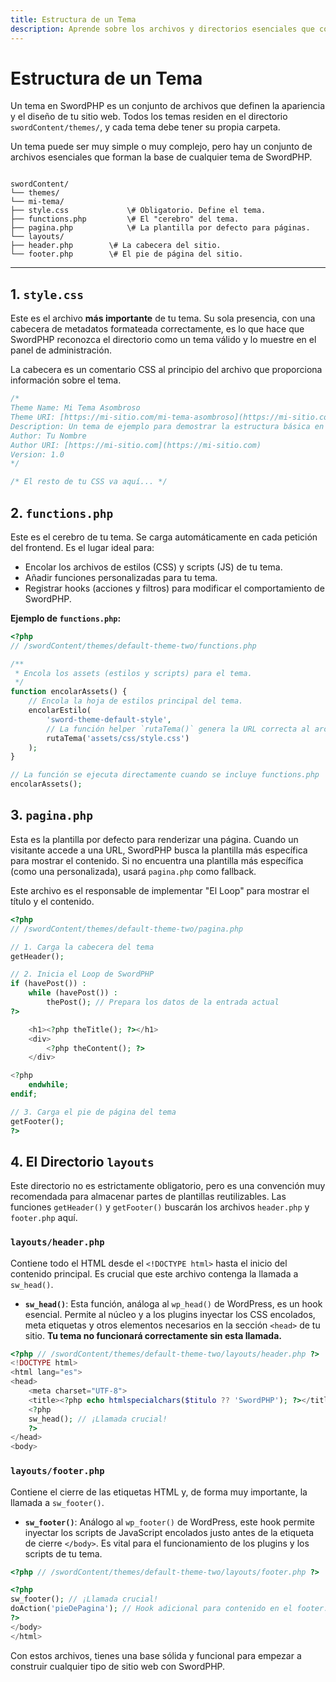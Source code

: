 ```yaml
---
title: Estructura de un Tema
description: Aprende sobre los archivos y directorios esenciales que componen un tema de SwordPHP, desde style.css y functions.php hasta las partes de la plantilla.
---
```


# Estructura de un Tema

Un tema en SwordPHP es un conjunto de archivos que definen la apariencia y el diseño de tu sitio web. Todos los temas residen en el directorio `swordContent/themes/`, y cada tema debe tener su propia carpeta.

Un tema puede ser muy simple o muy complejo, pero hay un conjunto de archivos esenciales que forman la base de cualquier tema de SwordPHP.

```

swordContent/
└── themes/
└── mi-tema/
├── style.css             \# Obligatorio. Define el tema.
├── functions.php         \# El "cerebro" del tema.
├── pagina.php            \# La plantilla por defecto para páginas.
└── layouts/
├── header.php        \# La cabecera del sitio.
└── footer.php        \# El pie de página del sitio.

```

---

## 1. `style.css`

Este es el archivo **más importante** de tu tema. Su sola presencia, con una cabecera de metadatos formateada correctamente, es lo que hace que SwordPHP reconozca el directorio como un tema válido y lo muestre en el panel de administración.

La cabecera es un comentario CSS al principio del archivo que proporciona información sobre el tema.

```css
/*
Theme Name: Mi Tema Asombroso
Theme URI: [https://mi-sitio.com/mi-tema-asombroso](https://mi-sitio.com/mi-tema-asombroso)
Description: Un tema de ejemplo para demostrar la estructura básica en SwordPHP.
Author: Tu Nombre
Author URI: [https://mi-sitio.com](https://mi-sitio.com)
Version: 1.0
*/

/* El resto de tu CSS va aquí... */
```

## 2\. `functions.php`

Este es el cerebro de tu tema. Se carga automáticamente en cada petición del frontend. Es el lugar ideal para:

-   Encolar los archivos de estilos (CSS) y scripts (JS) de tu tema.
-   Añadir funciones personalizadas para tu tema.
-   Registrar hooks (acciones y filtros) para modificar el comportamiento de SwordPHP.

**Ejemplo de `functions.php`:**

```php
<?php
// /swordContent/themes/default-theme-two/functions.php

/**
 * Encola los assets (estilos y scripts) para el tema.
 */
function encolarAssets() {
    // Encola la hoja de estilos principal del tema.
    encolarEstilo(
        'sword-theme-default-style', 
        // La función helper `rutaTema()` genera la URL correcta al archivo.
        rutaTema('assets/css/style.css')
    );
}

// La función se ejecuta directamente cuando se incluye functions.php
encolarAssets();
```

## 3\. `pagina.php`

Esta es la plantilla por defecto para renderizar una página. Cuando un visitante accede a una URL, SwordPHP busca la plantilla más específica para mostrar el contenido. Si no encuentra una plantilla más específica (como una personalizada), usará `pagina.php` como fallback.

Este archivo es el responsable de implementar "El Loop" para mostrar el título y el contenido.

```php
<?php
// /swordContent/themes/default-theme-two/pagina.php

// 1. Carga la cabecera del tema
getHeader();

// 2. Inicia el Loop de SwordPHP
if (havePost()) :
    while (havePost()) :
        thePost(); // Prepara los datos de la entrada actual
?>

    <h1><?php theTitle(); ?></h1>
    <div>
        <?php theContent(); ?>
    </div>

<?php
    endwhile;
endif;

// 3. Carga el pie de página del tema
getFooter();
?>
```

## 4\. El Directorio `layouts`

Este directorio no es estrictamente obligatorio, pero es una convención muy recomendada para almacenar partes de plantillas reutilizables. Las funciones `getHeader()` y `getFooter()` buscarán los archivos `header.php` y `footer.php` aquí.

### `layouts/header.php`

Contiene todo el HTML desde el `<!DOCTYPE html>` hasta el inicio del contenido principal. Es crucial que este archivo contenga la llamada a `sw_head()`.

-   **`sw_head()`**: Esta función, análoga al `wp_head()` de WordPress, es un hook esencial. Permite al núcleo y a los plugins inyectar los CSS encolados, meta etiquetas y otros elementos necesarios en la sección `<head>` de tu sitio. **Tu tema no funcionará correctamente sin esta llamada.**

<!-- end list -->

```php
<?php // /swordContent/themes/default-theme-two/layouts/header.php ?>
<!DOCTYPE html>
<html lang="es">
<head>
    <meta charset="UTF-8">
    <title><?php echo htmlspecialchars($titulo ?? 'SwordPHP'); ?></title>
    <?php
    sw_head(); // ¡Llamada crucial!
    ?>
</head>
<body>
```

### `layouts/footer.php`

Contiene el cierre de las etiquetas HTML y, de forma muy importante, la llamada a `sw_footer()`.

-   **`sw_footer()`**: Análogo al `wp_footer()` de WordPress, este hook permite inyectar los scripts de JavaScript encolados justo antes de la etiqueta de cierre `</body>`. Es vital para el funcionamiento de los plugins y los scripts de tu tema.

<!-- end list -->

```php
<?php // /swordContent/themes/default-theme-two/layouts/footer.php ?>

<?php
sw_footer(); // ¡Llamada crucial!
doAction('pieDePagina'); // Hook adicional para contenido en el footer.
?>
</body>
</html>
```

Con estos archivos, tienes una base sólida y funcional para empezar a construir cualquier tipo de sitio web con SwordPHP.

